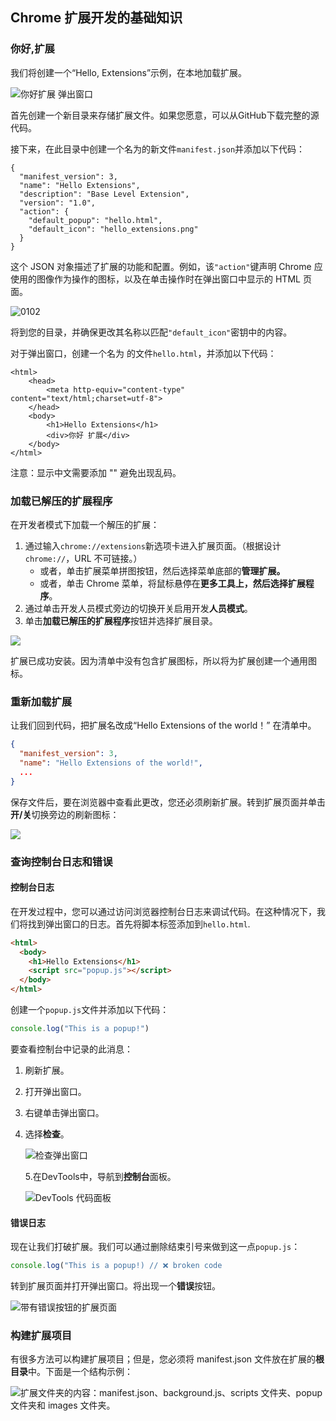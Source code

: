 ##  Chrome 扩展开发的基础知识

### 你好,扩展

我们将创建一个“Hello, Extensions”示例，在本地加载扩展。

![你好扩展 弹出窗口](./images/0101.png)

首先创建一个新目录来存储扩展文件。如果您愿意，可以从GitHub下载完整的源代码。

接下来，在此目录中创建一个名为的新文件`manifest.json`并添加以下代码：

```
{
  "manifest_version": 3,
  "name": "Hello Extensions",
  "description": "Base Level Extension",
  "version": "1.0",
  "action": {
    "default_popup": "hello.html",
    "default_icon": "hello_extensions.png"
  }
}
```

这个 JSON 对象描述了扩展的功能和配置。例如，该`"action"`键声明 Chrome 应使用的图像作为操作的图标，以及在单击操作时在弹出窗口中显示的 HTML 页面。

![0102](./images/0102.png)

将到您的目录，并确保更改其名称以匹配`"default_icon"`密钥中的内容。

对于弹出窗口，创建一个名为 的文件`hello.html`，并添加以下代码：

```
<html>
    <head>
        <meta http-equiv="content-type" content="text/html;charset=utf-8">
    </head>
    <body>
        <h1>Hello Extensions</h1>
        <div>你好 扩展</div>
    </body>
</html>
```

注意：显示中文需要添加 "<meta http-equiv="content-type" content="text/html;charset=utf-8">" 避免出现乱码。

### 加载已解压的扩展程序

在开发者模式下加载一个解压的扩展：

1. 通过输入`chrome://extensions`新选项卡进入扩展页面。（根据设计`chrome://`，URL 不可链接。）
   - 或者，单击扩展菜单拼图按钮，然后选择菜单底部的**管理扩展。**
   - 或者，单击 Chrome 菜单，将鼠标悬停在**更多工具上，**然后选择**扩展程序**。
2. 通过单击开发人员模式旁边的切换开关启用开发**人员模式**。
3. 单击**加载已解压的扩展程序**按钮并选择扩展目录。

![](./images/0103.png)

扩展已成功安装。因为清单中没有包含扩展图标，所以将为扩展创建一个通用图标。

### 重新加载扩展

让我们回到代码，把扩展名改成“Hello Extensions of the world！” 在清单中。

```json
{
  "manifest_version": 3,
  "name": "Hello Extensions of the world!",
  ...
}
```

保存文件后，要在浏览器中查看此更改，您还必须刷新扩展。转到扩展页面并单击**开/关**切换旁边的刷新图标：

![](./images/0104.png)

### 查询控制台日志和错误

#### 控制台日志

在开发过程中，您可以通过访问浏览器控制台日志来调试代码。在这种情况下，我们将找到弹出窗口的日志。首先将脚本标签添加到`hello.html`.

```html
<html>
  <body>
    <h1>Hello Extensions</h1>
    <script src="popup.js"></script>
  </body>
</html>
```

创建一个`popup.js`文件并添加以下代码：

```js
console.log("This is a popup!")
```

要查看控制台中记录的此消息：

1. 刷新扩展。

2. 打开弹出窗口。

3. 右键单击弹出窗口。

4. 选择**检查**。

   ![检查弹出窗口](./images/0105.png)

   5.在DevTools中，导航到**控制台**面板。

   ![DevTools 代码面板](./images/0106.png)

#### 错误日志

现在让我们打破扩展。我们可以通过删除结束引号来做到这一点`popup.js`：

```js
console.log("This is a popup!) // ❌ broken code
```

转到扩展页面并打开弹出窗口。将出现一个**错误**按钮。

![带有错误按钮的扩展页面](./images/0107.png)

### 构建扩展项目

有很多方法可以构建扩展项目；但是，您必须将 manifest.json 文件放在扩展的**根目录**中。下面是一个结构示例：

![扩展文件夹的内容：manifest.json、background.js、scripts 文件夹、popup 文件夹和 images 文件夹。](./images/0108.png)
